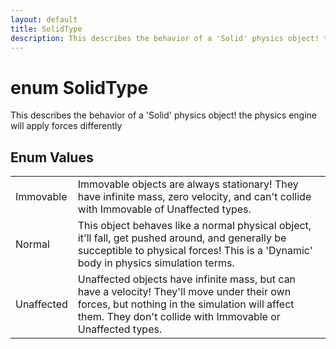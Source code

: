 ```yaml
---
layout: default
title: SolidType
description: This describes the behavior of a 'Solid' physics object! the physics engine will apply forces differently
---
```

# enum SolidType

This describes the behavior of a 'Solid' physics object! the physics
engine will apply forces differently




## Enum Values

|  |  |
|--|--|
|Immovable|Immovable objects are always stationary! They have infinite mass, zero velocity, and can't collide with Immovable of Unaffected types.|
|Normal|This object behaves like a normal physical object, it'll fall, get pushed around, and generally be succeptible to physical forces! This is a 'Dynamic' body in physics simulation terms.|
|Unaffected|Unaffected objects have infinite mass, but can have a velocity! They'll move under their own forces, but nothing in the simulation will affect them. They don't collide with Immovable or Unaffected types.|


